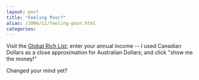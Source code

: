 ```yaml
---
layout: post
title: "Feeling Poor?"
alias: /2006/11/feeling-poor.html
categories:
---
```

Visit the [Global Rich List](http://globalrichlist.com/); enter your annual income -- I used Canadian Dollars as a close approximation for Australian Dollars; and click "show me the money!"

Changed your mind yet?
